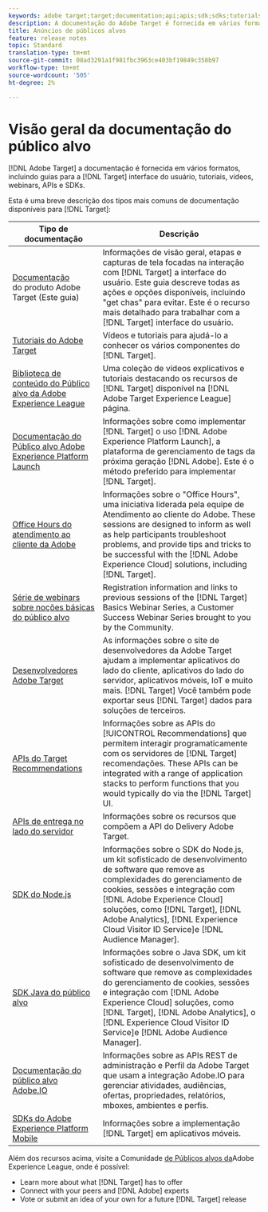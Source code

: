```yaml
---
keywords: adobe target;target;documentation;api;apis;sdk;sdks;tutorials;doc;documentation
description: A documentação do Adobe Target é fornecida em vários formatos, incluindo visões gerais, tutoriais e guias para a interface do usuário, SKDs e APIs.
title: Anúncios de públicos alvos
feature: release notes
topic: Standard
translation-type: tm+mt
source-git-commit: 08ad3291a1f981fbc3963ce403bf19849c358b97
workflow-type: tm+mt
source-wordcount: '505'
ht-degree: 2%

---
```



# Visão geral da documentação do público alvo

[!DNL Adobe Target] a documentação é fornecida em vários formatos, incluindo guias para a [!DNL Target] interface do usuário, tutoriais, vídeos, webinars, APIs e SDKs.

Esta é uma breve descrição dos tipos mais comuns de documentação disponíveis para [!DNL Target]:

| Tipo de documentação | Descrição |
| --- | --- |
| [Documentação](/help/target-home.md)<br>do produto Adobe Target (Este guia) | Informações de visão geral, etapas e capturas de tela focadas na interação com [!DNL Target] a interface do usuário. Este guia descreve todas as ações e opções disponíveis, incluindo &quot;get chas&quot; para evitar. Este é o recurso mais detalhado para trabalhar com a [!DNL Target] interface do usuário. |
| [Tutoriais do Adobe Target](https://docs.adobe.com/content/help/en/target-learn/tutorials/overview.html) | Vídeos e tutoriais para ajudá-lo a conhecer os vários componentes do [!DNL Target]. |
| [Biblioteca de conteúdo do Público alvo da Adobe Experience League](https://guided.adobe.com/#recommended/solutions/target) | Uma coleção de vídeos explicativos e tutoriais destacando os recursos de [!DNL Target] disponível na [!DNL Adobe Target Experience League] página. |
| [Documentação do Público alvo Adobe Experience Platform Launch](/help/c-implementing-target/c-implementing-target-for-client-side-web/how-to-deployatjs/cmp-implementing-target-using-adobe-launch.md) | Informações sobre como implementar [!DNL Target] o uso [!DNL Adobe Experience Platform Launch], a plataforma de gerenciamento de tags da próxima geração [!DNL Adobe]. Este é o método preferido para implementar [!DNL Target]. |
| [Office Hours do atendimento ao cliente da Adobe](/help/cmp-resources-and-contact-information.md#concept_58EA30379D3B48C4848BA2A8C464A5B7) | Informações sobre o &quot;Office Hours&quot;, uma iniciativa liderada pela equipe de Atendimento ao cliente do Adobe. These sessions are designed to inform as well as help participants troubleshoot problems, and provide tips and tricks to be successful with the [!DNL Adobe Experience Cloud] solutions, including [!DNL Target]. |
| [Série de webinars sobre noções básicas do público alvo](https://landing.adobe.com/acs/2018/na/adobe-target/registration.html) | Registration information and links to previous sessions of the [!DNL Target] Basics Webinar Series, a Customer Success Webinar Series brought to you by the Community. |
| [Desenvolvedores Adobe Target](http://developers.adobetarget.com/) | As informações sobre o site de desenvolvedores da Adobe Target ajudam a implementar aplicativos do lado do cliente, aplicativos do lado do servidor, aplicativos móveis, IoT e muito mais. [!DNL Target] Você também pode exportar seus [!DNL Target] dados para soluções de terceiros. |
| [APIs do Target Recommendations](https://developers.adobetarget.com/api/recommendations/) | Informações sobre as APIs do [!UICONTROL Recommendations] que permitem interagir programaticamente com os servidores de [!DNL Target] recomendações. These APIs can be integrated with a range of application stacks to perform functions that you would typically do via the [!DNL Target] UI. |
| [APIs de entrega no lado do servidor](https://developers.adobetarget.com/api/delivery-api/) | Informações sobre os recursos que compõem a API do Delivery Adobe Target. |
| [SDK do Node.js](https://github.com/adobe/target-nodejs-sdk) | Informações sobre o SDK do Node.js, um kit sofisticado de desenvolvimento de software que remove as complexidades do gerenciamento de cookies, sessões e integração com [!DNL Adobe Experience Cloud] soluções, como [!DNL Target], [!DNL Adobe Analytics], [!DNL Experience Cloud Visitor ID Service]e [!DNL Audience Manager]. |
| [SDK Java do público alvo](https://github.com/adobe/target-java-sdk) | Informações sobre o Java SDK, um kit sofisticado de desenvolvimento de software que remove as complexidades do gerenciamento de cookies, sessões e integração com [!DNL Adobe Experience Cloud] soluções, como [!DNL Target], [!DNL Adobe Analytics], o [!DNL Experience Cloud Visitor ID Service]e [!DNL Adobe Audience Manager]. |
| [Documentação do público alvo Adobe.IO](http://developers.adobetarget.com/api/#introduction) | Informações sobre as APIs REST de administração e Perfil da Adobe Target que usam a integração Adobe.IO para gerenciar atividades, audiências, ofertas, propriedades, relatórios, mboxes, ambientes e perfis. |
| [SDKs do Adobe Experience Platform Mobile](https://aep-sdks.gitbook.io/docs/using-mobile-extensions/adobe-target) | Informações sobre a implementação [!DNL Target] em aplicativos móveis. |

Além dos recursos acima, visite a Comunidade [de Públicos alvos da](https://experienceleaguecommunities.adobe.com/t5/adobe-target/ct-p/adobe-target-community)Adobe Experience League, onde é possível:

* Learn more about what [!DNL Target] has to offer
* Connect with your peers and [!DNL Adobe] experts
* Vote or submit an idea of your own for a future [!DNL Target] release